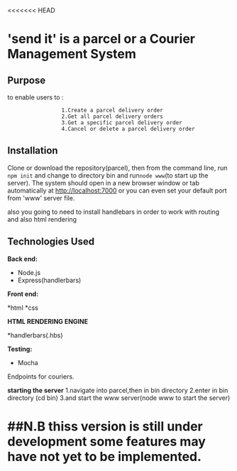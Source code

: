 <<<<<<< HEAD
# 'send it' is a parcel or a Courier Management System

## Purpose

to enable users to :

                     1.Create a parcel delivery order 
                     2.Get all parcel delivery orders
                     3.Get a specific parcel delivery order 
                     4.Cancel or delete a parcel delivery order 
## Installation

Clone or download the repository(parcel), then from the command line, run `npm init` and change to directory bin and run`node www`(to start up the server). The system should open in a new browser window or tab automatically at <http://localhost:7000> or you can even set your default port from 'www' server file.


also you going to need to install handlebars in order to work with routing and also html rendering
## Technologies Used

**Back end:**

* Node.js
* Express(handlerbars)

**Front end:**

*html
*css

**HTML RENDERING ENGINE**

*handlerbars(.hbs)

**Testing:**

* Mocha



Endpoints for couriers.


**starting the server**
1.navigate into parcel,then in bin directory
2.enter in bin directory (cd bin)
3.and start the www server(node www to start the server)

##N.B thiss version is still under development some features may have not yet to be implemented.
=======
